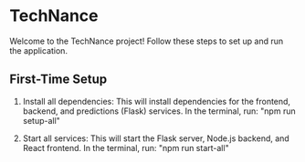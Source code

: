 # TechNance

Welcome to the TechNance project! Follow these steps to set up and run the application.

## First-Time Setup

1. Install all dependencies: This will install dependencies for the frontend, backend, and predictions (Flask) services. In the terminal, run:
"npm run setup-all"

2. Start all services: This will start the Flask server, Node.js backend, and React frontend. In the terminal, run:
"npm run start-all"
